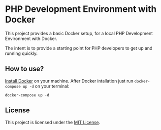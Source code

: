# PHP Development Environment with Docker

This project provides a basic Docker setup, for a local PHP Development Environment with Docker.

The intent is to provide a starting point for PHP developers to get up and running quickly.

## How to use?

[Install Docker](https://docs.docker.com/get-docker/) on your machine. After Docker intallation just run `docker-compose up -d` on your terminal:

```shell
docker-compose up -d
```

## License

This project is licensed under the [MIT License](/LICENSE.md).

